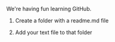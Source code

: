 We're having fun learning GitHub.

1. Create a folder with a readme.md file

2. Add your text file to that folder
